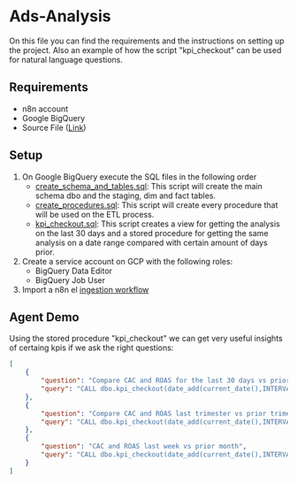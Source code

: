 # Ads-Analysis
On this file you can find the requirements and the instructions on setting up the project. Also an example of how the script "kpi_checkout" can be used for natural language questions.

## Requirements
- n8n account
- Google BigQuery
- Source File ([Link](https://docs.google.com/spreadsheets/d/1Aixc7qe5nhUloftgbNF0ogpGcTt16FzWfEE0MIdrbVw/edit?usp=sharing))

## Setup
1. On Google BigQuery execute the SQL files in the following order
    - [create_schema_and_tables.sql](https://github.com/Eddie2809/Ads-Analysis/blob/main/SQL/1.-%20create_schema_and_tables.sql): This script will create the main schema dbo and the staging, dim and fact tables.
    - [create_procedures.sql](https://github.com/Eddie2809/Ads-Analysis/blob/main/SQL/2.-%20create_procedures.sql): This script will create every procedure that will be used on the ETL process.
    - [kpi_checkout.sql](https://github.com/Eddie2809/Ads-Analysis/blob/main/SQL/3.-%20kpi_checkout.sql): This script creates a view for getting the analysis on the last 30 days and a stored procedure for getting the same analysis on a date range compared with certain amount of days prior.
2. Create a service account on GCP with the following roles:
    - BigQuery Data Editor
    - BigQuery Job User
3. Import a n8n el [ingestion workflow](https://github.com/Eddie2809/Ads-Analysis/blob/main/Ingestion_Workflow.json)



## Agent Demo
Using the stored procedure "kpi_checkout" we can get very useful insights of certaing kpis if we ask the right questions:

```json
[
    {
        "question": "Compare CAC and ROAS for the last 30 days vs prior 30 days",
        "query": "CALL dbo.kpi_checkout(date_add(current_date(),INTERVAL -30 DAY),current_date(),30)"
    },
    {
        "question": "Compare CAC and ROAS last trimester vs prior trimester",
        "query": "CALL dbo.kpi_checkout(date_add(current_date(),INTERVAL -90 DAY),current_date(),90)"
    },
    {
        "question": "CAC and ROAS last week vs prior month",
        "query": "CALL dbo.kpi_checkout(date_add(current_date(),INTERVAL -7 DAY),current_date(),30)"
    }
]
```